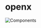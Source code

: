 # openx
![Components](http://www.plantuml.com/plantuml/proxy?cache=no&src=https://raw.githubusercontent.com/alexeyshurygin/openx/main/doc/layout.puml)
